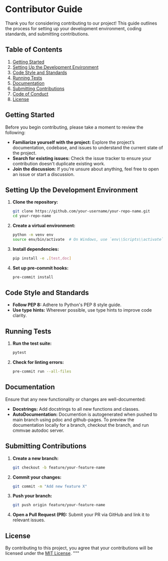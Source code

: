 # Contributor Guide

Thank you for considering contributing to our project! This guide outlines the process for setting up your development environment, coding standards, and submitting contributions.

## Table of Contents

1. [Getting Started](#getting-started)
2. [Setting Up the Development Environment](#setting-up-the-development-environment)
3. [Code Style and Standards](#code-style-and-standards)
4. [Running Tests](#running-tests)
5. [Documentation](#documentation)
6. [Submitting Contributions](#submitting-contributions)
7. [Code of Conduct](#code-of-conduct)
8. [License](#license)

## Getting Started

Before you begin contributing, please take a moment to review the following:

- **Familiarize yourself with the project:** Explore the project’s documentation, codebase, and issues to understand the current state of the project.
- **Search for existing issues:** Check the issue tracker to ensure your contribution doesn't duplicate existing work.
- **Join the discussion:** If you're unsure about anything, feel free to open an issue or start a discussion.

## Setting Up the Development Environment

1. **Clone the repository:**
    ```bash
    git clone https://github.com/your-username/your-repo-name.git
    cd your-repo-name
    ```

2. **Create a virtual environment:**
    ```bash
    python -m venv env
    source env/bin/activate  # On Windows, use `env\\Scripts\\activate`
    ```

3. **Install dependencies:**
    ```bash
    pip install -e .[test,doc]
    ```

4. **Set up pre-commit hooks:**
    ```bash
    pre-commit install
    ```

## Code Style and Standards

- **Follow PEP 8:** Adhere to Python's PEP 8 style guide.
- **Use type hints:** Wherever possible, use type hints to improve code clarity.

## Running Tests

1. **Run the test suite:**
    ```bash
    pytest
    ```

2. **Check for linting errors:**
    ```bash
    pre-commit run --all-files
    ```

## Documentation

Ensure that any new functionality or changes are well-documented:

- **Docstrings:** Add docstrings to all new functions and classes.
- **AutoDocumentation:** Documention is autogenerated when pushed to main branch using pdoc and github-pages. To preview the documentation locally for a branch, checkout the branch, and run cmmvae autodoc server.

## Submitting Contributions

1. **Create a new branch:**
    ```bash
    git checkout -b feature/your-feature-name
    ```

2. **Commit your changes:**
    ```bash
    git commit -m "Add new feature X"
    ```

3. **Push your branch:**
    ```bash
    git push origin feature/your-feature-name
    ```

4. **Open a Pull Request (PR):** Submit your PR via GitHub and link it to relevant issues.

## License

By contributing to this project, you agree that your contributions will be licensed under the [MIT License](LICENSE).
"""
